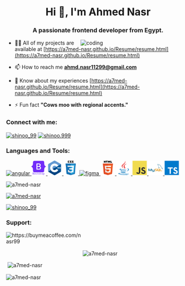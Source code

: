 <h1 align="center">Hi 👋, I'm Ahmed Nasr</h1>
<h3 align="center">A passionate frontend developer from Egypt.</h3>

<img align="right" alt="coding" width="300" src="https://media1.tenor.com/images/ba6d7d37fa1e4ca966ac7328bf43b96c/tenor.gif?itemid=18657810">


- 👨‍💻 All of my projects are available at [https://a7med-nasr.github.io/Resume/resume.html](https://a7med-nasr.github.io/Resume/resume.html)

- 📫 How to reach me **ahmd.nasr11299@gmail.com**

- 📄 Know about my experiences [https://a7med-nasr.github.io/Resume/resume.html](https://a7med-nasr.github.io/Resume/resume.html)

- ⚡ Fun fact **"Cows moo with regional accents."**


<h3 align="left">Connect with me:</h3>
<p align="left">
<a href="https://twitter.com/shinoo_99" target="blank"><img align="center" src="https://raw.githubusercontent.com/rahuldkjain/github-profile-readme-generator/master/src/images/icons/Social/twitter.svg" alt="shinoo_99" height="30" width="40" /></a>
<a href="https://instagram.com/shinoo.999" target="blank"><img align="center" src="https://raw.githubusercontent.com/rahuldkjain/github-profile-readme-generator/master/src/images/icons/Social/instagram.svg" alt="shinoo.999" height="30" width="40" /></a>
</p>

<h3 align="left">Languages and Tools:</h3>
<p align="left"> <a href="https://angular.io" target="_blank" rel="noreferrer"> <img src="https://angular.io/assets/images/logos/angular/angular.svg" alt="angular" width="40" height="40"/> </a> <a href="https://getbootstrap.com" target="_blank" rel="noreferrer"> <img src="https://raw.githubusercontent.com/devicons/devicon/master/icons/bootstrap/bootstrap-plain-wordmark.svg" alt="bootstrap" width="40" height="40"/> </a> <a href="https://www.w3schools.com/cpp/" target="_blank" rel="noreferrer"> <img src="https://raw.githubusercontent.com/devicons/devicon/master/icons/cplusplus/cplusplus-original.svg" alt="cplusplus" width="40" height="40"/> </a> <a href="https://www.w3schools.com/css/" target="_blank" rel="noreferrer"> <img src="https://raw.githubusercontent.com/devicons/devicon/master/icons/css3/css3-original-wordmark.svg" alt="css3" width="40" height="40"/> </a> <a href="https://www.figma.com/" target="_blank" rel="noreferrer"> <img src="https://www.vectorlogo.zone/logos/figma/figma-icon.svg" alt="figma" width="40" height="40"/> </a> <a href="https://www.w3.org/html/" target="_blank" rel="noreferrer"> <img src="https://raw.githubusercontent.com/devicons/devicon/master/icons/html5/html5-original-wordmark.svg" alt="html5" width="40" height="40"/> </a> <a href="https://www.java.com" target="_blank" rel="noreferrer"> <img src="https://raw.githubusercontent.com/devicons/devicon/master/icons/java/java-original.svg" alt="java" width="40" height="40"/> </a> <a href="https://developer.mozilla.org/en-US/docs/Web/JavaScript" target="_blank" rel="noreferrer"> <img src="https://raw.githubusercontent.com/devicons/devicon/master/icons/javascript/javascript-original.svg" alt="javascript" width="40" height="40"/> </a> <a href="https://www.mysql.com/" target="_blank" rel="noreferrer"> <img src="https://raw.githubusercontent.com/devicons/devicon/master/icons/mysql/mysql-original-wordmark.svg" alt="mysql" width="40" height="40"/> </a> <a href="https://www.typescriptlang.org/" target="_blank" rel="noreferrer"> <img src="https://raw.githubusercontent.com/devicons/devicon/master/icons/typescript/typescript-original.svg" alt="typescript" width="40" height="40"/> </a> </p>

<p align="left"> <img src="https://komarev.com/ghpvc/?username=a7med-nasr&label=Profile%20views&color=0e75b6&style=flat" alt="a7med-nasr" /> </p>

<p align="left"> <a href="https://github.com/ryo-ma/github-profile-trophy"><img src="https://github-profile-trophy.vercel.app/?username=a7med-nasr" alt="a7med-nasr" /></a> </p>

<p align="left"> <a href="https://twitter.com/shinoo_99" target="blank"><img src="https://img.shields.io/twitter/follow/shinoo_99?logo=twitter&style=for-the-badge" alt="shinoo_99" /></a> </p>


<h3 align="left">Support:</h3>
<p><a href="https://www.buymeacoffee.com/https://buymeacoffee.com/nasr99"> <img align="left" src="https://cdn.buymeacoffee.com/buttons/v2/default-yellow.png" height="50" width="210" alt="https://buymeacoffee.com/nasr99" /></a></p><br><be>
<br>
<p><img align="center" width="400" src="https://github-readme-stats.vercel.app/api/top-langs?username=a7med-nasr&show_icons=true&locale=en&layout=compact" alt="a7med-nasr" /></p>

<p>&nbsp;<img align="center" width="400" src="https://github-readme-stats.vercel.app/api?username=a7med-nasr&show_icons=true&locale=en" alt="a7med-nasr" /></p>

<p><img align="center" width="400" src="https://github-readme-streak-stats.herokuapp.com/?user=a7med-nasr&" alt="a7med-nasr" /></p>
